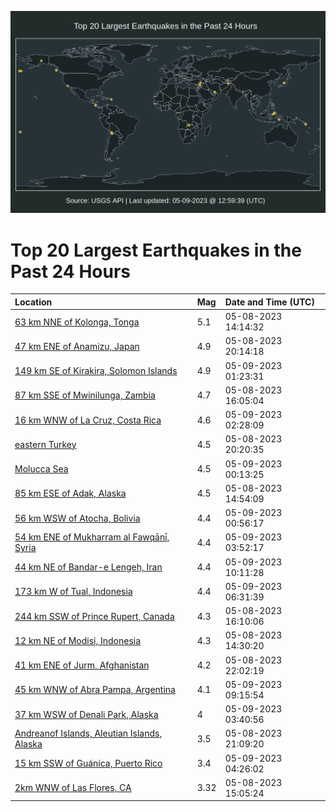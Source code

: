 ![Map](./map.png)

# Top 20 Largest Earthquakes in the Past 24 Hours

| Location | Mag | Date and Time (UTC) |
|:---|:---|:---|
| [63 km NNE of Kolonga, Tonga](https://earthquake.usgs.gov/earthquakes/eventpage/us6000kadq) | 5.1 | 05-08-2023 14:14:32 |
| [47 km ENE of Anamizu, Japan](https://earthquake.usgs.gov/earthquakes/eventpage/us6000kagl) | 4.9 | 05-08-2023 20:14:18 |
| [149 km SE of Kirakira, Solomon Islands](https://earthquake.usgs.gov/earthquakes/eventpage/us6000kaib) | 4.9 | 05-09-2023 01:23:31 |
| [87 km SSE of Mwinilunga, Zambia](https://earthquake.usgs.gov/earthquakes/eventpage/us6000kaf2) | 4.7 | 05-08-2023 16:05:04 |
| [16 km WNW of La Cruz, Costa Rica](https://earthquake.usgs.gov/earthquakes/eventpage/us6000kaim) | 4.6 | 05-09-2023 02:28:09 |
| [eastern Turkey](https://earthquake.usgs.gov/earthquakes/eventpage/us6000kagp) | 4.5 | 05-08-2023 20:20:35 |
| [Molucca Sea](https://earthquake.usgs.gov/earthquakes/eventpage/us6000kai1) | 4.5 | 05-09-2023 00:13:25 |
| [85 km ESE of Adak, Alaska](https://earthquake.usgs.gov/earthquakes/eventpage/us6000kadz) | 4.5 | 05-08-2023 14:54:09 |
| [56 km WSW of Atocha, Bolivia](https://earthquake.usgs.gov/earthquakes/eventpage/us6000kai5) | 4.4 | 05-09-2023 00:56:17 |
| [54 km ENE of Mukharram al Fawqānī, Syria](https://earthquake.usgs.gov/earthquakes/eventpage/us6000kaiw) | 4.4 | 05-09-2023 03:52:17 |
| [44 km NE of Bandar-e Lengeh, Iran](https://earthquake.usgs.gov/earthquakes/eventpage/us6000kaki) | 4.4 | 05-09-2023 10:11:28 |
| [173 km W of Tual, Indonesia](https://earthquake.usgs.gov/earthquakes/eventpage/us6000kajq) | 4.4 | 05-09-2023 06:31:39 |
| [244 km SSW of Prince Rupert, Canada](https://earthquake.usgs.gov/earthquakes/eventpage/us6000kaf3) | 4.3 | 05-08-2023 16:10:06 |
| [12 km NE of Modisi, Indonesia](https://earthquake.usgs.gov/earthquakes/eventpage/us6000kadt) | 4.3 | 05-08-2023 14:30:20 |
| [41 km ENE of Jurm, Afghanistan](https://earthquake.usgs.gov/earthquakes/eventpage/us6000kahm) | 4.2 | 05-08-2023 22:02:19 |
| [45 km WNW of Abra Pampa, Argentina](https://earthquake.usgs.gov/earthquakes/eventpage/us6000kak8) | 4.1 | 05-09-2023 09:15:54 |
| [37 km WSW of Denali Park, Alaska](https://earthquake.usgs.gov/earthquakes/eventpage/ak0235xecrhs) | 4 | 05-09-2023 03:40:56 |
| [Andreanof Islands, Aleutian Islands, Alaska](https://earthquake.usgs.gov/earthquakes/eventpage/ak0235w1cif6) | 3.5 | 05-08-2023 21:09:20 |
| [15 km SSW of Guánica, Puerto Rico](https://earthquake.usgs.gov/earthquakes/eventpage/pr2023129000) | 3.4 | 05-09-2023 04:26:02 |
| [2km WNW of Las Flores, CA](https://earthquake.usgs.gov/earthquakes/eventpage/ci40220951) | 3.32 | 05-08-2023 15:05:24 |
